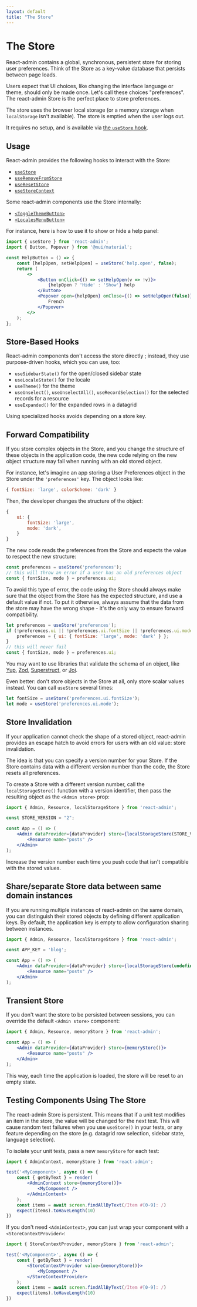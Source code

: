```yaml
---
layout: default
title: "The Store"
---
```


# The Store

React-admin contains a global, synchronous, persistent store for storing user preferences. Think of the Store as a key-value database that persists between page loads.

Users expect that UI choices, like changing the interface language or theme, should only be made once. Let's call these choices "preferences". The react-admin Store is the perfect place to store preferences.

The store uses the browser local storage (or a memory storage when `localStorage` isn't available). The store is emptied when the user logs out.

It requires no setup, and is available via [the `useStore` hook](./useStore.md). 

## Usage

React-admin provides the following hooks to interact with the Store: 

* [`useStore`](./useStore.md)
* [`useRemoveFromStore`](./useRemoveFromStore.md)
* [`useResetStore`](./useResetStore.md)
* [`useStoreContext`](./useStoreContext.md)

Some react-admin components use the Store internally:

* [`<ToggleThemeButton>`](./ToggleThemeButton.md)
* [`<LocalesMenuButton>`](./LocalesMenuButton.md)

For instance, here is how to use it to show or hide a help panel:

```jsx
import { useStore } from 'react-admin';
import { Button, Popover } from '@mui/material';

const HelpButton = () => {
    const [helpOpen, setHelpOpen] = useStore('help.open', false);
    return (
        <>
            <Button onClick={() => setHelpOpen(v => !v)}>
                {helpOpen ? 'Hide' : 'Show'} help
            </Button>
            <Popover open={helpOpen} onClose={() => setHelpOpen(false)}>
                French
            </Popover>
        </>
    );
};
```

## Store-Based Hooks

React-admin components don't access the store directly ; instead, they use purpose-driven hooks, which you can use, too:

- `useSidebarState()` for the open/closed sidebar state
- `useLocaleState()` for the locale
- `useTheme()` for the theme
- `useUnselect()`, `useUnselectAll()`, `useRecordSelection()` for the selected records for a resource
- `useExpanded()` for the expanded rows in a datagrid

Using specialized hooks avoids depending on a store key.

## Forward Compatibility

If you store complex objects in the Store, and you change the structure of these objects in the application code, the new code relying on the new object structure may fail when running with an old stored object.

For instance, let's imagine an app storing a User Preferences object in the Store under the `'preferences'` key. The object looks like:

```jsx
{ fontSize: 'large', colorScheme: 'dark' }
```

Then, the developer changes the structure of the object:

```jsx
{
    ui: {
        fontSize: 'large',
        mode: 'dark',
    }
}
```

The new code reads the preferences from the Store and expects the value to respect the new structure:

```jsx
const preferences = useStore('preferences');
// this will throw an error if a user has an old preferences object
const { fontSize, mode } = preferences.ui;
```

To avoid this type of error, the code using the Store should always make sure that the object from the Store has the expected structure, and use a default value if not. To put it otherwise, always assume that the data from the store may have the wrong shape - it's the only way to ensure forward compatibility.

```jsx
let preferences = useStore('preferences');
if (!preferences.ui || !preferences.ui.fontSize || !preferences.ui.mode) {
    preferences = { ui: { fontSize: 'large', mode: 'dark' } };
}
// this will never fail
const { fontSize, mode } = preferences.ui;
```

You may want to use libraries that validate the schema of an object, like [Yup](https://github.com/jquense/yup), [Zod](https://github.com/vriad/zod), [Superstruct](https://github.com/ianstormtaylor/superstruct), or [Joi](https://github.com/hapijs/joi).

Even better: don't store objects in the Store at all, only store scalar values instead. You can call `useStore` several times:

```jsx
let fontSize = useStore('preferences.ui.fontSize');
let mode = useStore('preferences.ui.mode');
```

## Store Invalidation

If your application cannot check the shape of a stored object, react-admin provides an escape hatch to avoid errors for users with an old value: store invalidation. 

The idea is that you can specify a version number for your Store. If the Store contains data with a different version number than the code, the Store resets all preferences.

To create a Store with a different version number, call the `localStorageStore()` function with a version identifier, then pass the resulting object as the `<Admin store>` prop:

```jsx
import { Admin, Resource, localStorageStore } from 'react-admin';

const STORE_VERSION = "2";

const App = () => (
    <Admin dataProvider={dataProvider} store={localStorageStore(STORE_VERSION)}>
        <Resource name="posts" />
    </Admin>
);
```

Increase the version number each time you push code that isn't compatible with the stored values. 

## Share/separate Store data between same domain instances

If you are running multiple instances of react-admin on the same domain, you can distinguish their stored objects by defining different application keys. By default, the application key is empty to allow configuration sharing between instances.

```jsx
import { Admin, Resource, localStorageStore } from 'react-admin';

const APP_KEY = 'blog';

const App = () => (
    <Admin dataProvider={dataProvider} store={localStorageStore(undefined, APP_KEY)}>
        <Resource name="posts" />
    </Admin>
);
```


## Transient Store

If you don't want the store to be persisted between sessions, you can override the default `<Admin store>` component:

```jsx
import { Admin, Resource, memoryStore } from 'react-admin';

const App = () => (
    <Admin dataProvider={dataProvider} store={memoryStore()}>
        <Resource name="posts" />
    </Admin>
);
```

This way, each time the application is loaded, the store will be reset to an empty state.

## Testing Components Using The Store

The react-admin Store is persistent. This means that if a unit test modifies an item in the store, the value will be changed for the next test. This will cause random test failures when you use `useStore()` in your tests, or any feature depending on the store (e.g. datagrid row selection, sidebar state, language selection).

To isolate your unit tests, pass a new `memoryStore` for each test:

```jsx
import { AdminContext, memoryStore } from 'react-admin';

test('<MyComponent>', async () => {
    const { getByText } = render(
        <AdminContext store={memoryStore()}>
            <MyComponent />
        </AdminContext>
    );
    const items = await screen.findAllByText(/Item #[0-9]: /)
    expect(items).toHaveLength(10)
})
```

If you don't need `<AdminContext>`, you can just wrap your component with a `<StoreContextProvider>`:

```jsx
import { StoreContextProvider, memoryStore } from 'react-admin';

test('<MyComponent>', async () => {
    const { getByText } = render(
        <StoreContextProvider value={memoryStore()}>
            <MyComponent />
        </StoreContextProvider>
    );
    const items = await screen.findAllByText(/Item #[0-9]: /)
    expect(items).toHaveLength(10)
})
```
